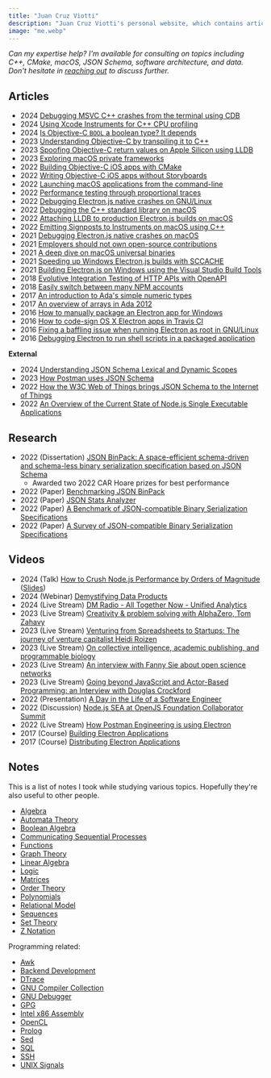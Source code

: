```yaml
---
title: "Juan Cruz Viotti"
description: "Juan Cruz Viotti's personal website, which contains articles, research, videos, notes, and more"
image: "me.webp"
---
```


*Can my expertise help? I'm available for consulting on topics including C++,
CMake, macOS, JSON Schema, software architecture, and data. Don't hesitate in
[reaching out](mailto:jv@jviotti.com) to discuss further.*

Articles
--------

- 2024 [Debugging MSVC C++ crashes from the terminal using CDB](2024/05/09/debugging-msvc-cpp-crashes-from-the-terminal-using-cdb.html)
- 2024 [Using Xcode Instruments for C++ CPU profiling](2024/01/29/using-xcode-instruments-for-cpp-cpu-profiling.html)
- 2024 [Is Objective-C `BOOL` a boolean type? It depends](2024/01/05/is-objective-c-bool-a-boolean-type-it-depends.html)
- 2023 [Understanding Objective-C by transpiling it to C++](2023/12/01/understanding-objective-c-by-transpiling-it-to-cpp.html)
- 2023 [Spoofing Objective-C return values on Apple Silicon using LLDB](2023/11/22/spoofing-objective-c-return-values-on-apple-silicon-using-lldb.html)
- 2023 [Exploring macOS private frameworks](2023/11/20/exploring-macos-private-frameworks.html)
- 2022 [Building Objective-C iOS apps with CMake](2022/12/21/building-objective-c-ios-apps-with-cmake.html)
- 2022 [Writing Objective-C iOS apps without Storyboards](2022/12/14/writing-objective-c-ios-apps-without-storyboards.html)
- 2022 [Launching macOS applications from the command-line](2022/11/28/launching-macos-applications-from-the-command-line.html)
- 2022 [Performance testing through proportional traces](2022/09/07/performance-testing-through-proportional-traces.html)
- 2022 [Debugging Electron.js native crashes on GNU/Linux](2022/07/11/debugging-electronjs-native-crashes-on-linux.html)
- 2022 [Debugging the C++ standard library on macOS](2022/05/05/debugging-the-cxx-standard-library-on-macos.html)
- 2022 [Attaching LLDB to production Electron.js builds on macOS](2022/02/24/attaching-lldb-to-production-electron-builds-on-macos.html)
- 2022 [Emitting Signposts to Instruments on macOS using C++](2022/02/21/emitting-signposts-to-instruments-on-macos-using-cpp.html)
- 2021 [Debugging Electron.js native crashes on macOS](2021/12/08/debugging-electronjs-native-crashes-on-macos.html)
- 2021 [Employers should not own open-source contributions](2021/11/26/employers-should-not-own-open-source-contributions.html)
- 2021 [A deep dive on macOS universal binaries](2021/07/23/a-deep-dive-on-macos-universal-binaries.html)
- 2021 [Speeding up Windows Electron.js builds with SCCACHE](2021/07/07/speeding-up-windows-electron-builds-with-sccache.html)
- 2021 [Building Electron.js on Windows using the Visual Studio Build Tools](2021/07/05/building-electron-on-windows-using-the-visual-studio-build-tools.html)
- 2018 [Evolutive Integration Testing of HTTP APIs with OpenAPI](2018/10/30/evolutive-integration-testing-of-http-apis-with-openapi.html)
- 2018 [Easily switch between many NPM accounts](2018/03/28/easily-switch-between-many-npm-accounts.html)
- 2017 [An introduction to Ada's simple numeric types](2017/12/05/an-introduction-to-adas-simple-numeric-types.html)
- 2017 [An overview of arrays in Ada 2012](2017/11/18/an-overview-of-arrays-in-ada-2012.html)
- 2016 [How to manually package an Electron app for Windows](2016/12/09/how-to-manually-package-an-electron-app-for-windows.html)
- 2016 [How to code-sign OS X Electron apps in Travis CI](2016/03/16/how-to-code-sign-os-x-electron-apps-in-travis-ci.html)
- 2016 [Fixing a baffling issue when running Electron as root in GNU/Linux](2016/02/19/fixing-a-baffling-issue-when-running-electron-as-root-in-gnu-linux.html)
- 2016 [Debugging Electron to run shell scripts in a packaged application](2016/02/17/debugging-electron-to-run-shell-scripts-in-a-packaged-application.html)

**External**

- 2024 [Understanding JSON Schema Lexical and Dynamic Scopes](https://json-schema.org/blog/posts/understanding-lexical-dynamic-scopes)
- 2023 [How Postman uses JSON Schema](https://blog.postman.com/how-postman-uses-json-schema/)
- 2022 [How the W3C Web of Things brings JSON Schema to the Internet of Things](https://json-schema.org/blog/posts/w3c-wot-case-study)
- 2022 [An Overview of the Current State of Node.js Single Executable Applications](https://github.com/nodejs/single-executable/blob/380024591cb3304b4f701af03270197760a26ef2/blog/2022-08-05-an-overview-of-the-current-state.md)

Research
--------

- 2022 (Dissertation) [JSON BinPack: A space-efficient schema-driven and schema-less binary serialization specification based on JSON Schema](dissertation.pdf)
  - Awarded two 2022 CAR Hoare prizes for best performance
- 2022 (Paper) [Benchmarking JSON BinPack](https://arxiv.org/abs/2211.12799)
- 2022 (Paper) [JSON Stats Analyzer](https://arxiv.org/abs/2211.11314)
- 2022 (Paper) [A Benchmark of JSON-compatible Binary Serialization Specifications](https://arxiv.org/abs/2201.03051)
- 2022 (Paper) [A Survey of JSON-compatible Binary Serialization Specifications](https://arxiv.org/abs/2201.02089)

Videos
------

- 2024 (Talk) [How to Crush Node.js Performance by Orders of Magnitude](https://youtu.be/UG_qLfxcZ3E?t=3713) ([Slides](https://drive.google.com/drive/u/0/folders/1aV-Kfoql6E2CGbmhZJNfHFJkk70QTH26))
- 2024 (Webinar) [Demystifying Data Products](https://info.zeenea.com/demystifying-data-products-how-to-design-publish-and-share-data-products/)
- 2024 (Live Stream) [DM Radio - All Together Now - Unified Analytics](https://www.youtube.com/watch?v=ne2fNU1iVPY)
- 2023 (Live Stream) [Creativity & problem solving with AlphaZero, Tom Zahavy](https://www.youtube.com/watch?v=8UzeBdnpGcc)
- 2023 (Live Stream) [Venturing from Spreadsheets to Startups: The journey of venture capitalist Heidi Roizen](https://www.youtube.com/watch?v=Qm6Vj5pN03U)
- 2023 (Live Stream) [On collective intelligence, academic publishing, and programmable biology](https://www.youtube.com/watch?v=95VvXSOAjB8)
- 2023 (Live Stream) [An interview with Fanny Sie about open science networks](https://www.youtube.com/watch?v=YXn0p1ZqB6s)
- 2023 (Live Stream) [Going beyond JavaScript and Actor-Based Programming: an Interview with Douglas Crockford](https://www.youtube.com/watch?v=VwisE497Nsg)
- 2022 (Presentation) [A Day in the Life of a Software Engineer](https://www.youtube.com/watch?v=-YIc_kxZ5kk)
- 2022 (Discussion) [Node.js SEA at OpenJS Foundation Collaborator Summit](https://www.youtube.com/watch?v=qSgxjN53WyA)
- 2022 (Live Stream) [How Postman Engineering is using Electron](https://www.youtube.com/watch?v=0g3OEYw6TTE)
- 2017 (Course) [Building Electron Applications](https://www.udemy.com/building-electron-applications/)
- 2017 (Course) [Distributing Electron Applications](https://www.udemy.com/distributing-electron-applications/)

Notes
-----

This is a list of notes I took while studying various topics. Hopefully they're
also useful to other people.

- [Algebra](notes/algebra.html)
- [Automata Theory](notes/automata-theory.html)
- [Boolean Algebra](notes/boolean-algebra.html)
- [Communicating Sequential Processes](notes/csp.html)
- [Functions](notes/functions.html)
- [Graph Theory](notes/graph-theory.html)
- [Linear Algebra](notes/linear-algebra.html)
- [Logic](notes/logic.html)
- [Matrices](notes/matrices.html)
- [Order Theory](notes/order-theory.html)
- [Polynomials](notes/polynomials.html)
- [Relational Model](notes/relational-model.html)
- [Sequences](notes/sequences.html)
- [Set Theory](notes/set-theory.html)
- [Z Notation](z.pdf)

Programming related:

- [Awk](notes/awk.html)
- [Backend Development](notes/backend-development.html)
- [DTrace](notes/dtrace.html)
- [GNU Compiler Collection](notes/gcc.html)
- [GNU Debugger](notes/gdb.html)
- [GPG](notes/gpg.html)
- [Intel x86 Assembly](notes/intel-x86-assembly.html)
- [OpenCL](notes/opencl.html)
- [Prolog](notes/prolog.html)
- [Sed](notes/sed.html)
- [SQL](notes/sql.html)
- [SSH](notes/ssh.html)
- [UNIX Signals](notes/unix-signals.html)
